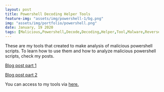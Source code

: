 ```yaml
---
layout: post
title: Powershell Decoding Helper Tools
feature-img: "assets/img/powershell-1/bg.png"
img: "assets/img/portfolio/powershell.png"
date: January, 19 2020
tags: [Malicious,Powershell,Decode,Decoding,Helper,Tool,Malware,Reverse]
---
```


These are my tools that created to make analysis of malicious powershell scripts. To learn how to use them and how to analyze malicious powershell scripts, check my posts. 

[Blog post part 1][p1]


[Blog post part 2][p2]

You can access to my tools via [here.][repo]

[p1]: https://batuhankutluca.github.io/2020/01/19/powershell-series-3-mavi-takim-icin-zararli-powershell-script-analizi-part1.html
[p2]: https://batuhankutluca.github.io/2020/03/09/powershell-series-4-mavi-takim-icin-zararli-powershell-script-analizi-part2.html
[repo]: https://github.com/batuhankutluca/Powershell-Decoding-Helper-Tools